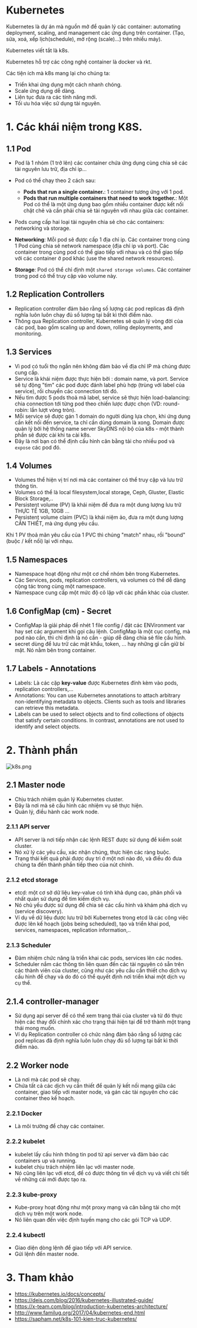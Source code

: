 # Kubernetes

Kubernetes là dự án mà nguồn mở để quản lý các container: automating deployment, scaling, and management các ứng dụng trên container. (Tạo, sửa, xoá, xếp lịch(schedule), mở rộng (scale)...) trên nhiều máy).

Kubernetes viết tắt là k8s.

Kubernetes hỗ trợ các công nghệ container là docker và rkt.

Các tiện ích mà k8s mang lại cho chúng ta:
  - Triển khai ứng dụng một cách nhanh chóng.
  - Scale ứng dụng dễ dàng.
  - Liên tục đưa ra các tính năng mới.
  - Tối ưu hóa việc sử dụng tài nguyên.


# 1. Các khái niệm trong K8S.
## 1.1 Pod
- Pod là 1 nhóm (1 trở lên) các container chứa ứng dụng cùng chia sẽ các tài nguyên lưu trữ, địa chỉ ip...
- Pod có thể chạy theo 2 cách sau:
  - **Pods that run a single container.**: 1 container tương ứng với 1 pod.
  - **Pods that run multiple containers that need to work together.**: Một Pod có thể là một ứng dụng bao gồm nhiều container
  được kết nối chặt chẽ và cần phải chia sẻ tài nguyên với nhau giữa các container.

- Pods cung cấp hai loại tài nguyên chia sẻ cho các containers: networking và storage.
- **Networking**: Mỗi pod sẽ được cấp 1 địa chỉ ip. Các container trong cùng 1 Pod cùng chia sẽ network namespace (địa chỉ ip và port).
Các container trong cùng pod có thể giao tiếp với nhau và có thể giao tiếp với các container ở pod khác (use the shared network resources).

- **Storage**: Pod có thể chỉ định một `shared storage volumes`. Các container trong pod có thể truy cập vào volume này.

## 1.2 Replication Controllers
- Replication controller đảm bảo rằng số lượng các pod replicas đã định nghĩa luôn luôn chạy đủ số lượng tại bất kì thời điểm nào. 
- Thông qua Replication controller, Kubernetes sẽ quản lý vòng đời của các pod, bao gồm scaling up and down, rolling deployments, and monitoring.

## 1.3 Services
- Vì pod có tuổi thọ ngắn nên không đảm bảo về địa chỉ IP mà chúng được cung cấp. 
- Service là khái niệm được thực hiện bởi : domain name, và port. Service sẽ tự động "tìm" các pod được đánh label phù hợp (trùng với label của service), rồi chuyển các connection tới đó.
- Nếu tìm được 5 pods thoả mã label, service sẽ thực hiện load-balancing: chia connection tới từng pod theo chiến lược được chọn (VD: round-robin: lần lượt vòng tròn).
- Mỗi service sẽ được gán 1 domain do người dùng lựa chọn, khi ứng dụng cần kết nối đến service, ta chỉ cần dùng domain là xong. Domain được quản lý bởi hệ thống name server SkyDNS nội bộ của k8s - một thành phần sẽ được cài khi ta cài k8s.
- Đây là nơi bạn có thể định cấu hình cân bằng tải cho nhiều pod và `expose` các pod đó.


## 1.4 Volumes
- Volumes thể hiện vị trí nơi mà các container có thể truy cập và lưu trữ thông tin.
- Volumes có thể là local filesystem,local storage, Ceph, Gluster, Elastic Block Storage,..
- Persistent volume (PV)  là khái niệm để đưa ra một dung lượng lưu trữ THỰC TẾ 1GB, 10GB ...
- Persistent volume claim (PVC) là khái niệm ảo, đưa ra một dung lượng CẦN THIẾT, mà ứng dụng yêu cầu.

Khi 1 PV thoả mãn yêu cầu của 1 PVC thì chúng "match" nhau, rồi "bound" (buộc / kết nối) lại với nhạu. 

## 1.5 Namespaces
- Namespace hoạt động như một cơ chế nhóm bên trong Kubernetes.
- Các Services, pods, replication controllers, và volumes có thể dễ dàng cộng tác trong cùng một namespace.
- Namespace cung cấp một mức độ cô lập với các phần khác của cluster.

## 1.6 ConfigMap (cm) - Secret
- ConfigMap là giải pháp để nhét 1 file config / đặt các ENVironment var hay set các argument khi gọi câu lệnh. ConfigMap là một cục config, mà pod nào cần, thì chỉ định là nó cần - giúp dễ dàng chia sẻ file cấu hình.
- secret dùng để lưu trữ các mật khẩu, token, ... hay những gì cần giữ bí mật. Nó nằm bên trong container.

## 1.7 Labels - Annotations
- Labels: Là các cặp  **key-value** được Kubernetes đính kèm vào pods, replication controllers,...
- Annotations: You can use Kubernetes annotations to attach arbitrary non-identifying metadata to objects. Clients such as tools and libraries can retrieve this metadata.
- Labels can be used to select objects and to find collections of objects that satisfy certain conditions. In contrast, annotations are not used to identify and select objects. 

# 2. Thành phần

![k8s.png](../images/k8s.png)

## 2.1 Master node
- Chịu trách nhiệm quản lý Kubernetes cluster. 
- Đây là nơi mà sẽ cấu hình các nhiệm vụ sẽ thực hiện.
- Quản lý, điều hành các work node. 

### 2.1.1 API server
- API server là nơi tiếp nhận các lệnh REST được sử dụng để kiểm soát cluster.
- Nó xử lý các yêu cầu, xác nhận chúng, thực hiện các ràng buộc. 
- Trạng thái kết quả phải được duy trì ở một nơi nào đó, và điều đó đưa chúng ta đến thành phần tiếp theo của nút chính.

### 2.1.2 etcd storage
- etcd: một cơ sở dữ liệu key-value có tính khả dụng cao, phân phối và nhất quán sử dụng để tìm kiếm dịch vụ.
- Nó chủ yếu được sử dụng để chia sẻ các cấu hình và khám phá dịch vụ (service discovery).
- Ví dụ về dữ liệu được lưu trữ bởi Kubernetes trong etcd là các công việc được lên kế hoạch (jobs being scheduled), tạo và triển khai pod, services, namespaces, replication information,..

### 2.1.3 Scheduler
- Đảm nhiệm chức năng là triển khai các pods, services lên các nodes.
- Scheduler nắm các thông tin liên quan đến các tài nguyên có sẵn trên các thành viên của cluster, cũng như các yêu cầu cần thiết cho dịch vụ cấu hình để chạy và do đó có thể quyết định nơi triển khai một dịch vụ cụ thể.

## 2.1.4 controller-manager
- Sử dụng api server để có thể xem trạng thái của cluster và từ đó thực hiện các thay đổi chính xác cho trạng thái hiện tại để trở thành một trạng thái mong muốn.
- Ví dụ Replication controller có chức năng đảm bảo rằng số lượng các pod replicas đã định nghĩa luôn luôn chạy đủ số lượng tại bất kì thời điểm nào.

## 2.2 Worker node
- Là nơi mà các pod sẽ chạy.
- Chứa tất cả các dịch vụ cần thiết để quản lý kết nối mạng giữa các container, giao tiếp với master node, và gán các tài nguyên cho các container theo kế hoạch.

### 2.2.1 Docker
- Là môi trường để chạy các container.

### 2.2.2 kubelet
- kubelet lấy cấu hình thông tin pod từ api server và đảm bảo các containers up và running.
- kubelet chịu trách nhiệm liên lạc với master node.
- Nó cũng liên lạc với etcd, để có được thông tin về dịch vụ và viết chi tiết về những cái mới được tạo ra.

### 2.2.3 kube-proxy
- Kube-proxy hoạt động như một proxy mạng và cân bằng tải cho một dịch vụ trên một work node.
- Nó liên quan đến việc định tuyến mạng cho các gói TCP và UDP.

### 2.2.4 kubectl 
- Giao diện dòng lệnh để giao tiếp với API service.
- Gửi lệnh đến master node.

# 3. Tham khảo
- https://kubernetes.io/docs/concepts/
- https://deis.com/blog/2016/kubernetes-illustrated-guide/
- https://x-team.com/blog/introduction-kubernetes-architecture/
- http://www.familug.org/2017/04/kubernetes-end.html
- https://sapham.net/k8s-101-kien-truc-kubernetes/
